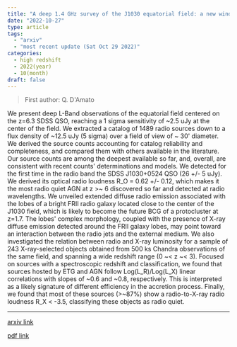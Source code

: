 ```yaml
---
title: "A deep 1.4 GHz survey of the J1030 equatorial field: a new window on radio source populations across cosmic time"
date: "2022-10-27"
type: article
tags:
  - "arxiv"
  - "most recent update (Sat Oct 29 2022)"
categories:
  - high redshift
  - 2022(year)
  - 10(month)
draft: false
---
```


> First author: Q. D'Amato

 We present deep L-Band observations of the equatorial field centered on the
z=6.3 SDSS QSO, reaching a 1 sigma sensitivity of ~2.5 uJy at the center of the
field. We extracted a catalog of 1489 radio sources down to a flux density of
~12.5 uJy (5 sigma) over a field of view of ~ 30' diameter. We derived the
source counts accounting for catalog reliability and completeness, and compared
them with others available in the literature. Our source counts are among the
deepest available so far, and, overall, are consistent with recent counts'
determinations and models. We detected for the first time in the radio band the
SDSS J1030+0524 QSO (26 +/- 5 uJy). We derived its optical radio loudness R_O =
0.62 +/- 0.12, which makes it the most radio quiet AGN at z >~ 6 discovered so
far and detected at radio wavelengths. We unveiled extended diffuse radio
emission associated with the lobes of a bright FRII radio galaxy located close
to the center of the J1030 field, which is likely to become the future BCG of a
protocluster at z=1.7. The lobes' complex morphology, coupled with the presence
of X-ray diffuse emission detected around the FRII galaxy lobes, may point
toward an interaction between the radio jets and the external medium. We also
investigated the relation between radio and X-ray luminosity for a sample of
243 X-ray-selected objects obtained from 500 ks Chandra observations of the
same field, and spanning a wide redshift range (0 ~< z ~< 3). Focused on
sources with a spectroscopic redshift and classification, we found that sources
hosted by ETG and AGN follow Log(L_R)/Log(L_X) linear correlations with slopes
of ~0.6 and ~0.8, respectively. This is interpreted as a likely signature of
different efficiency in the accretion process. Finally, we found that most of
these sources (>~87%) show a radio-to-X-ray radio loudness R_X < -3.5,
classifying these objects as radio quiet.

---
[arxiv link](http://arxiv.org/abs/2210.15595v1)

[pdf link](http://arxiv.org/pdf/2210.15595v1)